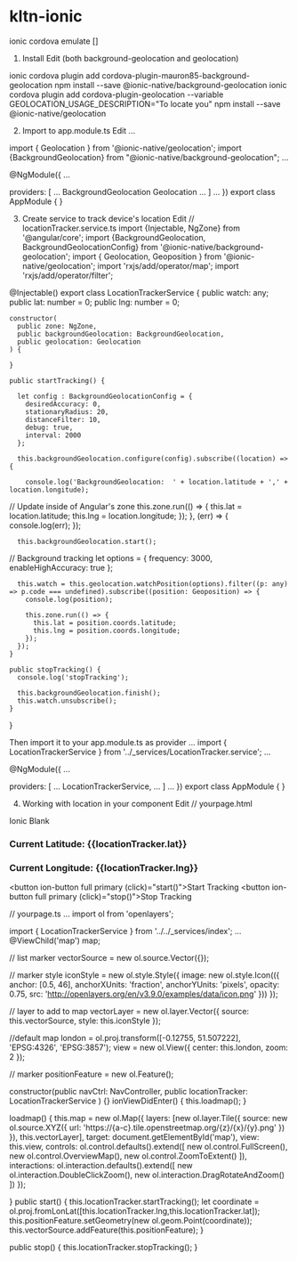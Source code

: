 # kltn-ionic

ionic cordova emulate [<platform>]
1. Install
Edit
(both background-geolocation and geolocation)

ionic cordova plugin add cordova-plugin-mauron85-background-geolocation 
npm install --save @ionic-native/background-geolocation 
ionic cordova plugin add cordova-plugin-geolocation --variable GEOLOCATION_USAGE_DESCRIPTION="To locate you"
npm install --save @ionic-native/geolocation

2. Import to app.module.ts
Edit
...

import { Geolocation } from '@ionic-native/geolocation';
import {BackgroundGeolocation} from "@ionic-native/background-geolocation";
...

@NgModule({
  ...

  providers: [
    ...
    BackgroundGeolocation
    Geolocation
    ...
  ]
  ...
})
export class AppModule { }

3. Create service to track device's location
Edit
// locationTracker.service.ts
import {Injectable, NgZone} from '@angular/core';
import {BackgroundGeolocation, BackgroundGeolocationConfig} from '@ionic-native/background-geolocation';
import { Geolocation, Geoposition } from '@ionic-native/geolocation';
import 'rxjs/add/operator/map';
import 'rxjs/add/operator/filter';

@Injectable()
export class LocationTrackerService {
    public watch: any;
    public lat: number = 0;
    public lng: number = 0;
 
 
    constructor(
      public zone: NgZone,
      public backgroundGeolocation: BackgroundGeolocation,
      public geolocation: Geolocation
    ) {
 
    }
 
    public startTracking() {
 
      let config : BackgroundGeolocationConfig = {
        desiredAccuracy: 0,
        stationaryRadius: 20,
        distanceFilter: 10,
        debug: true,
        interval: 2000
      };
 
      this.backgroundGeolocation.configure(config).subscribe((location) => {
 
        console.log('BackgroundGeolocation:  ' + location.latitude + ',' + location.longitude);
 
       
// Update inside of Angular's zone
        this.zone.run(() => {
          this.lat = location.latitude;
          this.lng = location.longitude;
        });
      }, (err) => {
        console.log(err);
        });
 
      this.backgroundGeolocation.start();
 
     
// Background tracking
      let options = {
        frequency: 3000,
        enableHighAccuracy: true
      };
 
      this.watch = this.geolocation.watchPosition(options).filter((p: any) => p.code === undefined).subscribe((position: Geoposition) => {
        console.log(position);
 
        this.zone.run(() => {
          this.lat = position.coords.latitude;
          this.lng = position.coords.longitude;
        });
      });
    }
 
    public stopTracking() {
      console.log('stopTracking');
 
      this.backgroundGeolocation.finish();
      this.watch.unsubscribe();
    }
}

Then import it to your app.module.ts as provider 
...
import { LocationTrackerService } from '../_services/LocationTracker.service';
...

@NgModule({
  ...

  providers: [
    ...
    LocationTrackerService,
    ...
  ]
  ...
})
export class AppModule { }

4. Working with location in your component
Edit
// yourpage.html
<ion-header>
  <ion-navbar>
    <ion-title>
      Ionic Blank
    </ion-title>
  </ion-navbar>
</ion-header>

<ion-content padding>
  <h3>Current Latitude: 
{{locationTracker.lat}}
</h3>
  <h3>Current Longitude: 
{{locationTracker.lng}}
</h3>

  <button ion-button full primary (click)="start()">Start Tracking</button>
  <button ion-button full primary (click)="stop()">Stop Tracking</button>
 
  <div id="map" class="map"></div>
</ion-content>

// yourpage.ts
...
import ol from 'openlayers';

import { LocationTrackerService } from '../../_services/index';
...
@ViewChild('map') map;

 
// list marker
  vectorSource = new ol.source.Vector({}); 
 

// marker style
  iconStyle = new ol.style.Style({
   image: new ol.style.Icon(({
      anchor: [0.5, 46],
      anchorXUnits: 'fraction',
      anchorYUnits: 'pixels',
      opacity: 0.75,
      src: 'http://openlayers.org/en/v3.9.0/examples/data/icon.png'
    }))
  });
 
// layer to add to map
  vectorLayer = new ol.layer.Vector({
    source: this.vectorSource,
    style: this.iconStyle
  });

 
//default map
  london = ol.proj.transform([-0.12755, 51.507222], 'EPSG:4326', 'EPSG:3857');
  view = new ol.View({
      center: this.london,
      zoom: 2
    });
 

// marker
  positionFeature = new ol.Feature();
 
  constructor(public navCtrl: NavController, public locationTracker: LocationTrackerService ) {}
ionViewDidEnter() {
    this.loadmap();
  }

  loadmap() {
   this.map = new ol.Map({
      layers: [new ol.layer.Tile({ source: new ol.source.XYZ({
        url: 'https://{a-c}.tile.openstreetmap.org/{z}/{x}/{y}.png'
      }) }), this.vectorLayer],
      target: document.getElementById('map'),
      view: this.view,
      controls: ol.control.defaults().extend([
        new ol.control.FullScreen(),
        new ol.control.OverviewMap(),
        new ol.control.ZoomToExtent()
      ]),
      interactions:  ol.interaction.defaults().extend([
        new ol.interaction.DoubleClickZoom(),
        new ol.interaction.DragRotateAndZoom()
        ])
    });
   
  }
  public start() {
    this.locationTracker.startTracking();
    let coordinate = ol.proj.fromLonLat([this.locationTracker.lng,this.locationTracker.lat]);
    this.positionFeature.setGeometry(new ol.geom.Point(coordinate));
    this.vectorSource.addFeature(this.positionFeature);
  }

  public stop() {
    this.locationTracker.stopTracking();
  }